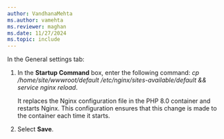 ```yaml
---
author: VandhanaMehta
ms.author: vamehta
ms.reviewer: maghan
ms.date: 11/27/2024
ms.topic: include
---
```


In the General settings tab:

1. In the **Startup Command** box, enter the following command: *cp /home/site/wwwroot/default /etc/nginx/sites-available/default && service nginx reload*.

    It replaces the Nginx configuration file in the PHP 8.0 container and restarts Nginx. This configuration ensures that this change is made to the container each time it starts.

1. Select **Save**.
